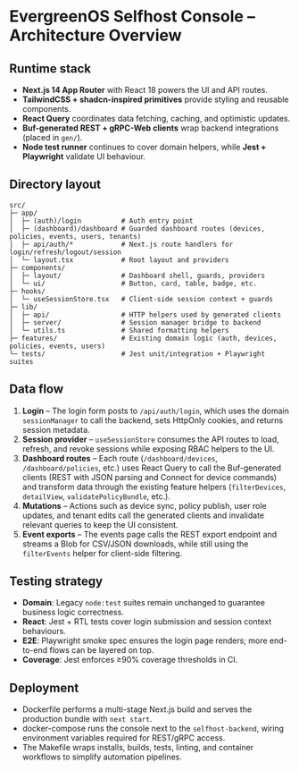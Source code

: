 # EvergreenOS Selfhost Console – Architecture Overview

## Runtime stack
- **Next.js 14 App Router** with React 18 powers the UI and API routes.
- **TailwindCSS + shadcn-inspired primitives** provide styling and reusable components.
- **React Query** coordinates data fetching, caching, and optimistic updates.
- **Buf-generated REST + gRPC-Web clients** wrap backend integrations (placed in `gen/`).
- **Node test runner** continues to cover domain helpers, while **Jest + Playwright** validate UI behaviour.

## Directory layout
```
src/
├─ app/
│  ├─ (auth)/login          # Auth entry point
│  ├─ (dashboard)/dashboard # Guarded dashboard routes (devices, policies, events, users, tenants)
│  ├─ api/auth/*            # Next.js route handlers for login/refresh/logout/session
│  └─ layout.tsx            # Root layout and providers
├─ components/
│  ├─ layout/               # Dashboard shell, guards, providers
│  └─ ui/                   # Button, card, table, badge, etc.
├─ hooks/
│  └─ useSessionStore.tsx   # Client-side session context + guards
├─ lib/
│  ├─ api/                  # HTTP helpers used by generated clients
│  ├─ server/               # Session manager bridge to backend
│  └─ utils.ts              # Shared formatting helpers
├─ features/                # Existing domain logic (auth, devices, policies, events, users)
└─ tests/                   # Jest unit/integration + Playwright suites
```

## Data flow
1. **Login** – The login form posts to `/api/auth/login`, which uses the domain `sessionManager` to call the backend,
   sets HttpOnly cookies, and returns session metadata.
2. **Session provider** – `useSessionStore` consumes the API routes to load, refresh, and revoke sessions while
   exposing RBAC helpers to the UI.
3. **Dashboard routes** – Each route (`/dashboard/devices`, `/dashboard/policies`, etc.) uses React Query to call the
   Buf-generated clients (REST with JSON parsing and Connect for device commands) and transform data through the existing feature
   helpers (`filterDevices`, `detailView`, `validatePolicyBundle`, etc.).
4. **Mutations** – Actions such as device sync, policy publish, user role updates, and tenant edits call the generated
   clients and invalidate relevant queries to keep the UI consistent.
5. **Event exports** – The events page calls the REST export endpoint and streams a Blob for CSV/JSON downloads, while
   still using the `filterEvents` helper for client-side filtering.

## Testing strategy
- **Domain**: Legacy `node:test` suites remain unchanged to guarantee business logic correctness.
- **React**: Jest + RTL tests cover login submission and session context behaviours.
- **E2E**: Playwright smoke spec ensures the login page renders; more end-to-end flows can be layered on top.
- **Coverage**: Jest enforces ≥90% coverage thresholds in CI.

## Deployment
- Dockerfile performs a multi-stage Next.js build and serves the production bundle with `next start`.
- docker-compose runs the console next to the `selfhost-backend`, wiring environment variables required for REST/gRPC
  access.
- The Makefile wraps installs, builds, tests, linting, and container workflows to simplify automation pipelines.
